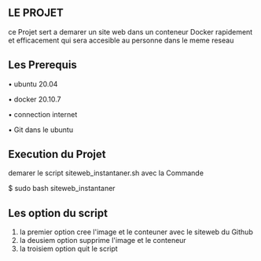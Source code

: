 ## LE PROJET

ce Projet sert a demarer un site web dans un conteneur Docker 
rapidement et efficacement qui sera accesible au personne dans le meme reseau

## Les Prerequis
• ubuntu 20.04

• docker 20.10.7

• connection internet  

• Git dans le ubuntu 

## Execution du Projet
demarer le script siteweb_instantaner.sh avec la Commande

$ sudo bash siteweb_instantaner

## Les option du script

1) la premier option cree l'image et le conteuner avec le siteweb du Github
2) la deusiem option supprime l'image et le conteneur 
3) la troisiem option quit le script

